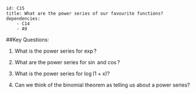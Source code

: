 ````
id: C15
title: What are the power series of our favourite functions?
dependencies: 
    - C14
    - A9
````
##Key Questions:

1. What is the power series for $\exp$?

1. What are the power series for $\sin$ and $\cos$?

1. What is the power series for $\log(1+x)$?

1. Can we think of the binomial theorem as telling us about a power series?
    

